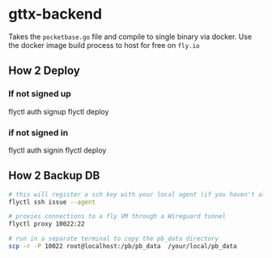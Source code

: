 # gttx-backend

Takes the `pocketbase.go` file and compile to single binary via docker. Use the docker image build process to host for free on `fly.io`

## How 2 Deploy

### If not signed up

flyctl auth signup
flyctl deploy

### if not signed in

flyctl auth signin
flyctl deploy

## How 2 Backup DB

```bash
# this will register a ssh key with your local agent (if you haven't already)
flyctl ssh issue --agent

# proxies connections to a fly VM through a Wireguard tunnel
flyctl proxy 10022:22

# run in a separate terminal to copy the pb_data directory
scp -r -P 10022 root@localhost:/pb/pb_data  /your/local/pb_data
```
